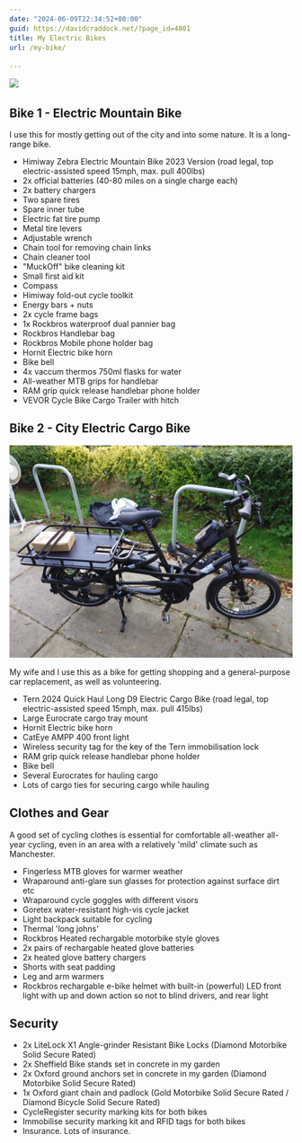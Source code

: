 ```yaml
---
date: "2024-06-09T22:34:52+00:00"
guid: https://davidcraddock.net/?page_id=4801
title: My Electric Bikes
url: /my-bike/

---
```

[![](/wp-content/uploads/2024/06/himiway.jpg)](/wp-content/uploads/2024/06/himiway.jpg)

## Bike 1 - Electric Mountain Bike

I use this for mostly getting out of the city and into some nature. It is a long-range bike.

* Himiway Zebra Electric Mountain Bike 2023 Version (road legal, top electric-assisted speed 15mph, max. pull 400lbs)
* 2x official batteries (40-80 miles on a single charge each)
* 2x battery chargers
* Two spare tires
* Spare inner tube
* Electric fat tire pump
* Metal tire levers
* Adjustable wrench
* Chain tool for removing chain links
* Chain cleaner tool
* "MuckOff" bike cleaning kit
* Small first aid kit
* Compass
* Himiway fold-out cycle toolkit
* Energy bars + nuts
* 2x cycle frame bags
* 1x Rockbros waterproof dual pannier bag
* Rockbros Handlebar bag
* Rockbros Mobile phone holder bag
* Hornit Electric bike horn
* Bike bell
* 4x vaccum thermos 750ml flasks for water
* All-weather MTB grips for handlebar
* RAM grip quick release handlebar phone holder
* VEVOR Cycle Bike Cargo Trailer with hitch

## Bike 2 - City Electric Cargo Bike

![image](bike.jpg)

My wife and I use this as a bike for getting shopping and a general-purpose car replacement, as well as volunteering.

* Tern 2024 Quick Haul Long D9 Electric Cargo Bike (road legal, top electric-assisted speed 15mph, max. pull 415lbs)
* Large Eurocrate cargo tray mount
* Hornit Electric bike horn
* CatEye AMPP 400 front light
* Wireless security tag for the key of the Tern immobilisation lock
* RAM grip quick release handlebar phone holder
* Bike bell
* Several Eurocrates for hauling cargo
* Lots of cargo ties for securing cargo while hauling

## Clothes and Gear

A good set of cycling clothes is essential for comfortable all-weather all-year cycling, even in an area with a relatively 'mild' climate such as Manchester.

* Fingerless MTB gloves for warmer weather
* Wraparound anti-glare sun glasses for protection against surface dirt etc
* Wraparound cycle goggles with different visors
* Goretex water-resistant high-vis cycle jacket
* Light backpack suitable for cycling
* Thermal 'long johns'
* Rockbros Heated rechargable motorbike style gloves
* 2x pairs of rechargable heated glove batteries
* 2x heated glove battery chargers
* Shorts with seat padding
* Leg and arm warmers
* Rockbros rechargable e-bike helmet with built-in (powerful) LED front light with up and down action so not to blind drivers, and rear light

## Security

* 2x LiteLock X1 Angle-grinder Resistant Bike Locks (Diamond Motorbike Solid Secure Rated)
* 2x Sheffield Bike stands set in concrete in my garden
* 2x Oxford ground anchors set in concrete in my garden (Diamond Motorbike Solid Secure Rated)
* 1x Oxford giant chain and padlock (Gold Motorbike Solid Secure Rated / Diamond Bicycle Solid Secure Rated)
* CycleRegister security marking kits for both bikes
* Immobilise security marking kit and RFID tags for both bikes
* Insurance. Lots of insurance.

